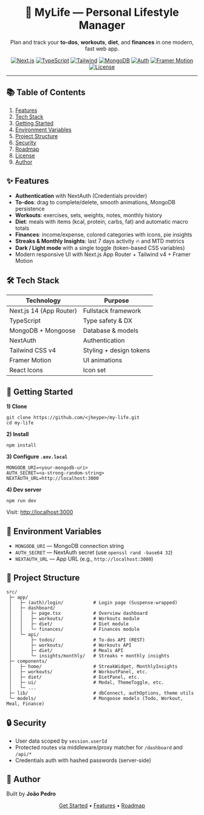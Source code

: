 <div align="center">
  <h1>🌱 MyLife — Personal Lifestyle Manager</h1>
  <p>Plan and track your <strong>to-dos</strong>, <strong>workouts</strong>, <strong>diet</strong>, and <strong>finances</strong> in one modern, fast web app.</p>

  <!-- Badges (edit links as needed) -->
  <p>
    <a href="#"><img alt="Next.js" src="https://img.shields.io/badge/Next.js-14-black?logo=nextdotjs"></a>
    <a href="#"><img alt="TypeScript" src="https://img.shields.io/badge/TypeScript-5-3178C6?logo=typescript&logoColor=white"></a>
    <a href="#"><img alt="Tailwind" src="https://img.shields.io/badge/Tailwind%20CSS-v4-06B6D4?logo=tailwindcss&logoColor=white"></a>
    <a href="#"><img alt="MongoDB" src="https://img.shields.io/badge/MongoDB-Mongoose-47A248?logo=mongodb&logoColor=white"></a>
    <a href="#"><img alt="Auth" src="https://img.shields.io/badge/NextAuth-Credentials-000000?logo=auth0&logoColor=white"></a>
    <a href="#"><img alt="Framer Motion" src="https://img.shields.io/badge/Framer%20Motion-UI%20Animations-0055FF?logo=framer&logoColor=white"></a>
    <a href="#"><img alt="License" src="https://img.shields.io/badge/License-Personal-green"></a>
  </p>

</div>

<hr/>

<!-- TOC -->
<h2 id="table-of-contents">📚 Table of Contents</h2>
<ol>
  <li><a href="#features">Features</a></li>
  <li><a href="#stack">Tech Stack</a></li>
  <li><a href="#getting-started">Getting Started</a></li>
  <li><a href="#environment">Environment Variables</a></li>
  <li><a href="#project-structure">Project Structure</a></li>
  <li><a href="#security">Security</a></li>
  <li><a href="#roadmap">Roadmap</a></li>
  <li><a href="#license">License</a></li>
  <li><a href="#author">Author</a></li>
</ol>

<!-- Features -->
<h2 id="features">✨ Features</h2>
<ul>
  <li><strong>Authentication</strong> with NextAuth (Credentials provider)</li>
  <li><strong>To-dos</strong>: drag to complete/delete, smooth animations, MongoDB persistence</li>
  <li><strong>Workouts</strong>: exercises, sets, weights, notes, monthly history</li>
  <li><strong>Diet</strong>: meals with items (kcal, protein, carbs, fat) and automatic macro totals</li>
  <li><strong>Finances</strong>: income/expense, colored categories with icons, pie insights</li>
  <li><strong>Streaks & Monthly Insights</strong>: last 7 days activity 🔥 and MTD metrics</li>
  <li><strong>Dark / Light mode</strong> with a single toggle (token-based CSS variables)</li>
  <li>Modern responsive UI with Next.js App Router + Tailwind v4 + Framer Motion</li>
</ul>

<!-- Stack -->
<h2 id="stack">🛠️ Tech Stack</h2>
<table>
  <thead>
    <tr><th>Technology</th><th>Purpose</th></tr>
  </thead>
  <tbody>
    <tr><td>Next.js 14 (App Router)</td><td>Fullstack framework</td></tr>
    <tr><td>TypeScript</td><td>Type safety & DX</td></tr>
    <tr><td>MongoDB + Mongoose</td><td>Database & models</td></tr>
    <tr><td>NextAuth</td><td>Authentication</td></tr>
    <tr><td>Tailwind CSS v4</td><td>Styling + design tokens</td></tr>
    <tr><td>Framer Motion</td><td>UI animations</td></tr>
    <tr><td>React Icons</td><td>Icon set</td></tr>
  </tbody>
</table>

<!-- Getting Started -->
<h2 id="getting-started">🚀 Getting Started</h2>

<p><strong>1) Clone</strong></p>
<pre><code>git clone https://github.com/&lt;jheype&gt;/my-life.git
cd my-life
</code></pre>

<p><strong>2) Install</strong></p>
<pre><code>npm install
</code></pre>

<p><strong>3) Configure <code>.env.local</code></strong></p>
<pre><code>MONGODB_URI=&lt;your-mongodb-uri&gt;
AUTH_SECRET=&lt;a-strong-random-string&gt;
NEXTAUTH_URL=http://localhost:3000
</code></pre>

<p><strong>4) Dev server</strong></p>
<pre><code>npm run dev
</code></pre>

<p>Visit: <a href="http://localhost:3000" target="_blank" rel="noopener">http://localhost:3000</a></p>

<!-- Environment -->
<h2 id="environment">🔧 Environment Variables</h2>
<ul>
  <li><code>MONGODB_URI</code> — MongoDB connection string</li>
  <li><code>AUTH_SECRET</code> — NextAuth secret (use <code>openssl rand -base64 32</code>)</li>
  <li><code>NEXTAUTH_URL</code> — App URL (e.g., <code>http://localhost:3000</code>)</li>
</ul>

<!-- Structure -->
<h2 id="project-structure">🧱 Project Structure</h2>
<pre><code>src/
 ├─ app/
 │   ├─ (auth)/login/           # Login page (Suspense-wrapped)
 │   ├─ dashboard/
 │   │   ├─ page.tsx            # Overview dashboard
 │   │   ├─ workouts/           # Workouts module
 │   │   ├─ diet/               # Diet module
 │   │   └─ finances/           # Finances module
 │   └─ api/
 │       ├─ todos/              # To-dos API (REST)
 │       ├─ workouts/           # Workouts API
 │       ├─ diet/               # Meals API
 │       └─ insights/monthly/   # Streaks + monthly insights
 ├─ components/
 │   ├─ home/                   # StreakWidget, MonthlyInsights
 │   ├─ workouts/               # WorkoutPanel, etc.
 │   ├─ diet/                   # DietPanel, etc.
 │   ├─ ui/                     # Modal, ThemeToggle, etc.
 │   └─ ... 
 ├─ lib/                        # dbConnect, authOptions, theme utils
 └─ models/                     # Mongoose models (Todo, Workout, Meal, Finance)
</code></pre>

<!-- Security -->
<h2 id="security">🔒 Security</h2>
<ul>
  <li>User data scoped by <code>session.userId</code></li>
  <li>Protected routes via middleware/proxy matcher for <code>/dashboard</code> and <code>/api/*</code></li>
  <li>Credentials auth with hashed passwords (server-side)</li>
</ul>

<!-- Author -->
<h2 id="author">🤝 Author</h2>
<p>
  Built by <strong>João Pedro</strong><br/>
</p>

<!-- Quick Links -->
<p align="center">
  <a href="#getting-started">Get Started</a> •
  <a href="#features">Features</a> •
  <a href="#roadmap">Roadmap</a>
</p>